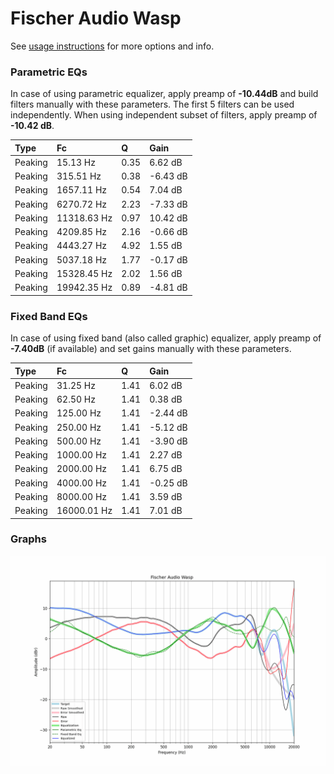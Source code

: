 # Fischer Audio Wasp
See [usage instructions](https://github.com/jaakkopasanen/AutoEq#usage) for more options and info.

### Parametric EQs
In case of using parametric equalizer, apply preamp of **-10.44dB** and build filters manually
with these parameters. The first 5 filters can be used independently.
When using independent subset of filters, apply preamp of **-10.42 dB**.

| Type    | Fc          |    Q | Gain     |
|:--------|:------------|:-----|:---------|
| Peaking | 15.13 Hz    | 0.35 | 6.62 dB  |
| Peaking | 315.51 Hz   | 0.38 | -6.43 dB |
| Peaking | 1657.11 Hz  | 0.54 | 7.04 dB  |
| Peaking | 6270.72 Hz  | 2.23 | -7.33 dB |
| Peaking | 11318.63 Hz | 0.97 | 10.42 dB |
| Peaking | 4209.85 Hz  | 2.16 | -0.66 dB |
| Peaking | 4443.27 Hz  | 4.92 | 1.55 dB  |
| Peaking | 5037.18 Hz  | 1.77 | -0.17 dB |
| Peaking | 15328.45 Hz | 2.02 | 1.56 dB  |
| Peaking | 19942.35 Hz | 0.89 | -4.81 dB |

### Fixed Band EQs
In case of using fixed band (also called graphic) equalizer, apply preamp of **-7.40dB**
(if available) and set gains manually with these parameters.

| Type    | Fc          |    Q | Gain     |
|:--------|:------------|:-----|:---------|
| Peaking | 31.25 Hz    | 1.41 | 6.02 dB  |
| Peaking | 62.50 Hz    | 1.41 | 0.38 dB  |
| Peaking | 125.00 Hz   | 1.41 | -2.44 dB |
| Peaking | 250.00 Hz   | 1.41 | -5.12 dB |
| Peaking | 500.00 Hz   | 1.41 | -3.90 dB |
| Peaking | 1000.00 Hz  | 1.41 | 2.27 dB  |
| Peaking | 2000.00 Hz  | 1.41 | 6.75 dB  |
| Peaking | 4000.00 Hz  | 1.41 | -0.25 dB |
| Peaking | 8000.00 Hz  | 1.41 | 3.59 dB  |
| Peaking | 16000.01 Hz | 1.41 | 7.01 dB  |

### Graphs
![](./Fischer%20Audio%20Wasp.png)